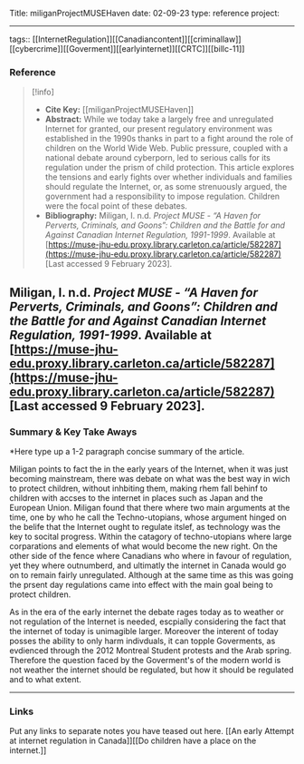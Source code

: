 
Title: miliganProjectMUSEHaven
date: 02-09-23
type: reference
project:

---

tags:: [[InternetRegulation]][[Canadiancontent]][[criminallaw]][[cybercrime]][[Goverment]][[earlyinternet]][[CRTC]][[billc-11]]

### Reference 

> [!info]
> - **Cite Key:** [[miliganProjectMUSEHaven]]
> - **Abstract:** While we today take a largely free and unregulated Internet for granted, our present regulatory environment was established in the 1990s thanks in part to a fight around the role of children on the World Wide Web. Public pressure, coupled with a national debate around cyberporn, led to serious calls for its regulation under the prism of child protection. This article explores the tensions and early fights over whether individuals and families should regulate the Internet, or, as some strenuously argued, the government had a responsibility to impose regulation. Children were the focal point of these debates.
> - **Bibliography:** Miligan, I. n.d. _Project MUSE - “A Haven for Perverts, Criminals, and Goons”: Children and the Battle for and Against Canadian Internet Regulation, 1991-1999_. Available at [https://muse-jhu-edu.proxy.library.carleton.ca/article/582287](https://muse-jhu-edu.proxy.library.carleton.ca/article/582287) [Last accessed 9 February 2023].


Miligan, I. n.d. _Project MUSE - “A Haven for Perverts, Criminals, and Goons”: Children and the Battle for and Against Canadian Internet Regulation, 1991-1999_. Available at [https://muse-jhu-edu.proxy.library.carleton.ca/article/582287](https://muse-jhu-edu.proxy.library.carleton.ca/article/582287) [Last accessed 9 February 2023].
---

### Summary & Key Take Aways

*Here type up a 1-2 paragraph concise summary of the article. 

Miligan points to fact the in the early years of the Internet, when it was just becoming mainstream, there was debate on what was the best way in wich to protect children, without inhbiting them, making rhem fall behinf to children with accses to the internet in places such as Japan and the European Union. Miligan found that there where two main arguments at the time, one by who he call the Techno-utopians, whose argument hinged on the belife that the Internet ought to regulate itslef, as technology was the key to socital progress. Within the catagory of techno-utopians where large corparations and elements of what would become the new right. On the other side of the fence where Canadians who where in favour of regulation, yet they where outnumberd, and ultimatly the internet in Canada would go on to remain fairly unregulated. Although at the same time as this was going the prsent day regulations came into effect with the main goal being to protect children. 

As in the era of the early internet the debate rages today as to weather or not regulation of the Internet is needed, escpially considering the fact that the internet of today is unimagible larger. Moreover the interent of today posses the ability to only harm indivduals, it can topple Goverments, as evdienced through the 2012 Montreal Student protests and the Arab spring. Therefore the question faced by the Goverment's of the modern world is not weather the internet should be regulated, but how it should be regulated and to what extent. 




--- 

### Links
Put any links to separate notes you have teased out here.
[[An early Attempt at internet regulation in Canada]][[Do children have a place on the internet.]]